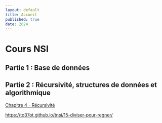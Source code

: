 ```yaml
---
layout: default
title: Accueil
published: true
date: 2024
---
```


# Cours NSI

## Partie 1 : Base de données


## Partie 2 : Récursivité, structures de données et algorithmique
[Chapitre 4 - Récursivité]({{site.baseurl}}/04-recursivite/)<br>


https://to37ot.github.io/tnsi/15-diviser-pour-regner/
